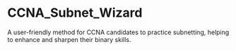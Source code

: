 # CCNA_Subnet_Wizard
A user-friendly method for CCNA candidates to practice subnetting, helping to enhance and sharpen their binary skills.
